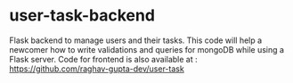 # user-task-backend
Flask backend to manage users and their tasks.
This code will help a newcomer how to write validations and queries for mongoDB while using a Flask server.
Code for frontend is also available at : https://github.com/raghav-gupta-dev/user-task


